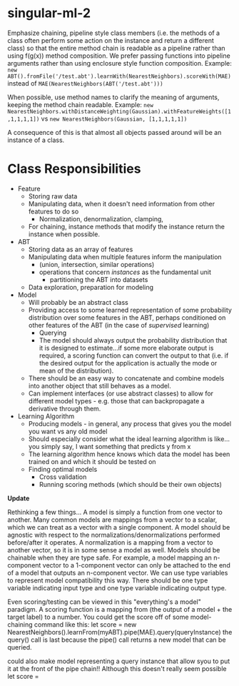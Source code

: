 # singular-ml-2

Emphasize chaining, pipeline style class members (i.e. the methods of a class often perform some action on the instance and return a different class) so that the entire method chain is readable as a pipeline rather than using f(g(x)) method composition. We prefer passing functions into pipeline arguments rather than using enclosure style function composition. Example:
`new ABT().fromFile('/test.abt').learnWith(NearestNeighbors).scoreWith(MAE)`
instead of 
`MAE(NearestNeighbors(ABT('/test.abt')))`

When possible, use method names to clarify the meaning of arguments, keeping the method chain readable. Example:
`new NearestNeighbors.withDistanceWeighting(Gaussian).withFeatureWeights([1,1,1,1,1])` vs `new NearestNeighbors(Gaussian, [1,1,1,1,1])`

A consequence of this is that almost all objects passed around will be an instance of a class.


# Class Responsibilities

- Feature
    - Storing raw data
    - Manipulating data, when it doesn't need information from other features to do so
        - Normalization, denormalization, clamping, 
    - For chaining, instance methods that modify the instance return the instance when possible.
- ABT
    - Storing data as an array of features
    - Manipulating data when multiple features inform the manipulation 
        - (union, intersection, similar operations)
        - operations that concern *instances* as the fundamental unit
            - partitioning the ABT into datasets
    - Data exploration, preparation for modeling
- Model 
    - Will probably be an abstract class
    - Providing access to some learned representation of some probability distribution over some features in the ABT, perhaps conditioned on other features of the ABT (in the case of *supervised* learning)
        - Querying
        - The model should always output the probability distribution that it is designed to estimate...if some more elaborate output is required, a scoring function can convert the output to that (i.e. if the desired output for the application is actually the mode or mean of the distribution). 
    - There should be an easy way to concatenate and combine models into another object that still behaves as a model.
    - Can implement interfaces (or use abstract classes) to allow for different model types - e.g. those that can backpropagate a derivative through them.
- Learning Algorithm
    - Producing models - in general, any process that gives you the model you want vs any old model
    - Should especially consider what the ideal learning algorithm is like... you simply say, I want something that predicts y from x
    - The learning algorithm hence knows which data the model has been trained on and which it should be tested on
    - Finding optimal models
        - Cross validation
        - Running scoring methods (which should be their own objects)

**Update**

Rethinking a few things...
A model is simply a function from one vector to another.
Many common models are mappings from a vector to a scalar, which we can treat as a vector with a single component.
A model should be agnostic with respect to the normalizations/denormalizations performed before/after it operates.
A normalization is a mapping from a vector to another vector, so it is in some sense a model as well. 
Models should be chainable when they are type safe. For example, a model mapping an n-component vector to a 1-component vector can only be attached to the end of a model that outputs an n-component vector.
We can use type variables to represent model compatibility this way. There should be one type variable indicating input type and one type variable indicating output type.

Even scoring/testing can be viewed in this "everything's a model" paradigm. A scoring function is a mapping from (the output of a model + the target label) to a number. You could get the score off of some model-chaining command like this:
let score = new NearestNeighbors().learnFrom(myABT).pipe(MAE).query(queryInstance)
the query() call is last because the pipe() call returns a new model that can be queried.

could also make model representing a query instance that allow syou to put it at the front of the pipe chain!! Although this doesn't really seem possible
let score = 